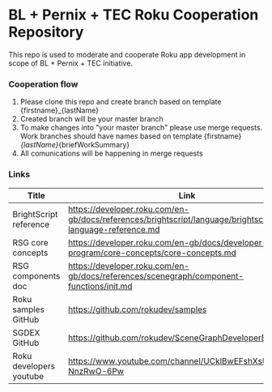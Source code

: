 # BL + Pernix + TEC Roku Cooperation Repository
This repo is used to moderate and cooperate Roku app development in scope of BL + Pernix + TEC initiative.

### Cooperation flow
1. Please clone this repo and create branch based on template {firstname}_{lastName}
2. Created branch will be your master branch
3. To make changes into "your master branch" please use merge requests. Work branches should have names based on template {firstname}_{lastName}_{briefWorkSummary}
4. All comunications will be happening in merge requests

### Links
|  Title  |  Link  |
|-------------|-------------|
| BrightScript reference | https://developer.roku.com/en-gb/docs/references/brightscript/language/brightscript-language-reference.md |
| RSG core concepts | https://developer.roku.com/en-gb/docs/developer-program/core-concepts/core-concepts.md |
| RSG components doc | https://developer.roku.com/en-gb/docs/references/scenegraph/component-functions/init.md |
| Roku samples GitHub | https://github.com/rokudev/samples |
| SGDEX GitHub | https://github.com/rokudev/SceneGraphDeveloperExtensions/ |
| Roku developers youtube | https://www.youtube.com/channel/UCklBwEFshXsU-NnzRwO-6Pw |
